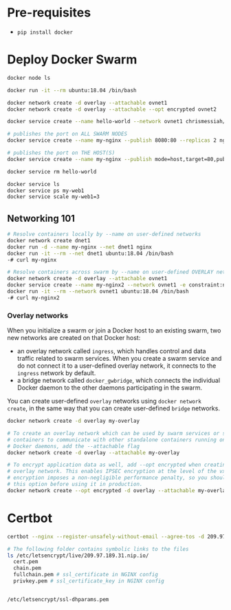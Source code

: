 # Pre-requisites

* `pip install docker`

# Deploy Docker Swarm

```sh
docker node ls

docker run -it --rm ubuntu:18.04 /bin/bash

docker network create -d overlay --attachable ovnet1
docker network create -d overlay --attachable --opt encrypted ovnet2

docker service create --name hello-world --network ovnet1 chrismessiah/hello-world

# publishes the port on ALL SWARM NODES
docker service create --name my-nginx --publish 8080:80 --replicas 2 nginx

# publishes the port on THE HOST(S)
docker service create --name my-nginx --publish mode=host,target=80,published=8080 --replicas 2 nginx

docker service rm hello-world

docker service ls
docker service ps my-web1
docker service scale my-web1=3
```

## Networking 101

```sh
# Resolve containers locally by --name on user-defined networks
docker network create dnet1
docker run -d --name my-nginx --net dnet1 nginx
docker run -it --rm --net dnet1 ubuntu:18.04 /bin/bash
-# curl my-nginx

# Resolve containers across swarm by --name on user-defined OVERLAY networks
docker network create -d overlay --attachable ovnet1
docker service create --name my-nginx2 --network ovnet1 -e constraint:node==node1 nginx
docker run -it --rm --network ovnet1 ubuntu:18.04 /bin/bash
-# curl my-nginx2
```

### Overlay networks

When you initialize a swarm or join a Docker host to an existing swarm, two new networks are created on that Docker host:

- an overlay network called `ingress`, which handles control and data traffic related to swarm services. When you create a swarm service and do not connect it to a user-defined overlay network, it connects to the `ingress` network by default.
- a bridge network called `docker_gwbridge`, which connects the individual Docker daemon to the other daemons participating in the swarm.

You can create user-defined `overlay` networks using `docker network create`, in the same way that you can create user-defined `bridge` networks.

```sh
docker network create -d overlay my-overlay

# To create an overlay network which can be used by swarm services or standalone
# containers to communicate with other standalone containers running on other
# Docker daemons, add the --attachable flag
docker network create -d overlay --attachable my-overlay

# To encrypt application data as well, add --opt encrypted when creating the
# overlay network. This enables IPSEC encryption at the level of the vxlan. This
# encryption imposes a non-negligible performance penalty, so you should test
# this option before using it in production.
docker network create --opt encrypted -d overlay --attachable my-overlay
```

# Certbot

```sh
certbot --nginx --register-unsafely-without-email --agree-tos -d 209.97.189.31.nip.io

# The following folder contains symbolic links to the files
ls /etc/letsencrypt/live/209.97.189.31.nip.io/
  cert.pem
  chain.pem
  fullchain.pem # ssl_certificate in NGINX config
  privkey.pem # ssl_certificate_key in NGINX config


/etc/letsencrypt/ssl-dhparams.pem
```
